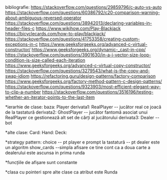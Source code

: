 bibliografie:
https://stackoverflow.com/questions/29859796/c-auto-vs-auto
https://stackoverflow.com/questions/60386792/c20-comparison-warning-about-ambiguous-reversed-operator
https://stackoverflow.com/questions/38942013/declaring-variables-in-header-files-c
https://www.wikihow.com/Play-Blackjack
https://bicyclecards.com/how-to-play/blackjack/
https://stackoverflow.com/questions/41753358/creating-custom-exceptions-in-c
https://www.geeksforgeeks.org/advanced-c-virtual-constructor/
https://www.geeksforgeeks.org/dynamic-_cast-in-cpp/
https://stackoverflow.com/questions/3901630/in-a-i-vector-size-loop-condition-is-size-called-each-iteration
https://www.geeksforgeeks.org/advanced-c-virtual-copy-constructor/
https://stackoverflow.com/questions/3279543/what-is-the-copy-and-swap-idiom
https://refactoring.guru/design-patterns/factory-comparison
https://www.geeksforgeeks.org/factory-method-pattern-c-design-patterns/
https://stackoverflow.com/questions/9323903/most-efficient-elegant-way-to-clip-a-number
https://stackoverflow.com/questions/3516196/testing-whether-an-iterator-points-to-the-last-item

*ierarhie de clase:
baza: Player
derivata1: RealPlayer  -- jucător real ce joacă de la tastatură
derivata2: GhostPlayer -- jucător fantomă asociat unui RealPlayer ce gestionează alt set de cărți al jucătorului
derivata3: Dealer      -- bot


*alte clase:
Card:
Hand:
Deck:

*strategy pattern: choice -- pt player e prompt la tastatură
												  		 -- pt dealer este un algoritm
												show_cards --simpla afisare ce tine cont ca a doua carte a dealerului este ascunsa in prima runda

*funcțiile de afișare sunt constante

*clasa cu pointeri spre alte clase ca atribut este Runda



